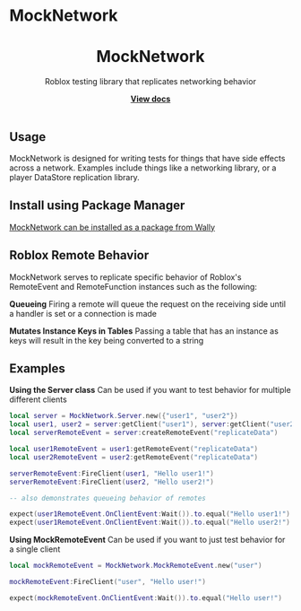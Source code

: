 # MockNetwork
<div align="center">
	<h1>MockNetwork</h1>
	<p>Roblox testing library that replicates networking behavior</p>
	<a href="https://revvy02.github.io/MockNetwork/"><strong>View docs</strong></a>
</div>
<!--moonwave-hide-before-this-line-->
<div>&nbsp;</div>

## Usage
MockNetwork is designed for writing tests for things that have side effects across a network.
Examples include things like a networking library, or a player DataStore replication library.

## Install using Package Manager
[MockNetwork can be installed as a package from Wally](https://wally.run/package/revvy02/mocknetwork)

## Roblox Remote Behavior
MockNetwork serves to replicate specific behavior of Roblox's RemoteEvent and RemoteFunction instances such as the following:

**Queueing**
Firing a remote will queue the request on the receiving side until a handler is set or a connection is made

**Mutates Instance Keys in Tables**
Passing a table that has an instance as keys will result in the key being converted to a string

## Examples
**Using the Server class**
Can be used if you want to test behavior for multiple different clients

```lua
local server = MockNetwork.Server.new({"user1", "user2"})
local user1, user2 = server:getClient("user1"), server:getClient("user2")
local serverRemoteEvent = server:createRemoteEvent("replicateData")

local user1RemoteEvent = user1:getRemoteEvent("replicateData")
local user2RemoteEvent = user2:getRemoteEvent("replicateData")

serverRemoteEvent:FireClient(user1, "Hello user1!")
serverRemoteEvent:FireClient(user2, "Hello user2!")

-- also demonstrates queueing behavior of remotes

expect(user1RemoteEvent.OnClientEvent:Wait()).to.equal("Hello user1!")
expect(user1RemoteEvent.OnClientEvent:Wait()).to.equal("Hello user2!")
```

**Using MockRemoteEvent**
Can be used if you want to just test behavior for a single client

```lua
local mockRemoteEvent = MockNetwork.MockRemoteEvent.new("user")

mockRemoteEvent:FireClient("user", "Hello user!")

expect(mockRemoteEvent.OnClientEvent:Wait()).to.equal("Hello user!")
```